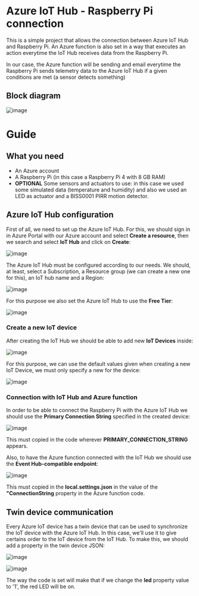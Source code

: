 # Azure IoT Hub - Raspberry Pi connection

This is a simple project that allows the connection between Azure IoT Hub and Raspberry Pi.
An Azure function is also set in a way that executes an action everytime the IoT Hub receives data from the Raspberry Pi.

In our case, the Azure function will be sending and email everytime the Raspberry Pi sends telemetry data to the Azure IoT Hub if a given conditions are met (a sensor detects something)

## Block diagram

![image](https://user-images.githubusercontent.com/10405193/133066918-ed804b08-0b1e-4b9c-a86c-7f437fc3d2e0.png)

# Guide

## What you need

- An Azure account
- A Raspberry Pi (in this case a Raspberry Pi 4 with 8 GB RAM)
- **OPTIONAL** Some sensors and actuators to use: in this case we used some simulated data (temperature and humidity) and also we used an LED as actuator and a BISS0001 PIRR motion detector. 

## Azure IoT Hub configuration

First of all, we need to set up the Azure IoT Hub. For this, we should sign in in Azure Portal with our Azure account and select **Create a resource**, then we search and select **IoT Hub** and click on **Create**:

![image](https://user-images.githubusercontent.com/10405193/133061885-c533495c-9901-4d32-83de-d74e6d5f7637.png)

The Azure IoT Hub must be configured according to our needs. We should, at least, select a Subscription, a Resource group (we can create a new one for this), an IoT hub name and a Region:

![image](https://user-images.githubusercontent.com/10405193/133062176-0ef8f6bf-9d71-4624-a227-915ca23ec006.png)

For this purpose we also set the Azure IoT Hub to use the **Free Tier**:

![image](https://user-images.githubusercontent.com/10405193/133062425-58c3c3b2-f125-459f-b645-fa088eb12671.png)

### Create a new IoT device

After creating the IoT Hub we should be able to add new **IoT Devices** inside:

![image](https://user-images.githubusercontent.com/10405193/133063329-701d344b-6de0-4f4f-8444-4276fd57a946.png)

For this purpose, we can use the default values given when creating a new IoT Device, we must only specify a new for the device:

![image](https://user-images.githubusercontent.com/10405193/133063618-11aa4520-2197-4624-9e74-3e35d2cd32b2.png)

### Connection with IoT Hub and Azure function

In order to be able to connect the Raspberry Pi with the Azure IoT Hub we should use the **Primary Connection String** specified in the created device:

![image](https://user-images.githubusercontent.com/10405193/133064151-9e0fb527-d481-4dd9-b168-aeddf19e2c20.png)

This must copied in the code wherever **PRIMARY_CONNECTION_STRING** appears.

Also, to have the Azure function connected with the IoT Hub we should use the **Event Hub-compatible endpoint**:

![image](https://user-images.githubusercontent.com/10405193/133064707-fb0ab869-2ee8-4681-91c7-2289a27a2a42.png)

This must copied in the **local.settings.json** in the value of the **"ConnectionString** property in the Azure function code.

## Twin device communication

Every Azure IoT device has a twin device that can be used to synchronize the IoT device with the Azure IoT Hub. In this case, we'll use it to give certains order to the IoT device from the IoT Hub. To make this, we should add a property in the twin device JSON:

![image](https://user-images.githubusercontent.com/10405193/133067687-496ed549-0604-4bd1-bfff-132899a3961a.png)

![image](https://user-images.githubusercontent.com/10405193/133067868-d0caca99-af9b-48db-9a3f-fb7b5ecf4f89.png)

The way the code is set will make that if we change the **led** property value to '1', the red LED will be on.
